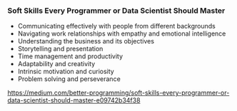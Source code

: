 ### Soft Skills Every Programmer or Data Scientist Should Master

- Communicating effectively with people from different backgrounds
- Navigating work relationships with empathy and emotional intelligence
- Understanding the business and its objectives
- Storytelling and presentation
- Time management and productivity
- Adaptability and creativity
- Intrinsic motivation and curiosity
- Problem solving and perseverance

https://medium.com/better-programming/soft-skills-every-programmer-or-data-scientist-should-master-e09742b34f38
